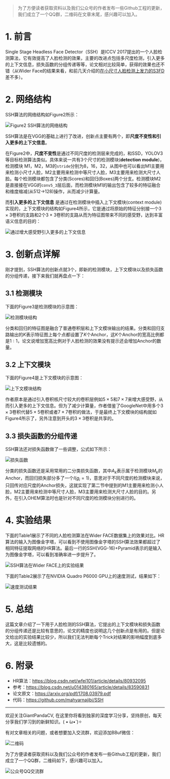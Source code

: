 > 为了方便读者获取资料以及我们公众号的作者发布一些Github工程的更新，我们成立了一个QQ群，二维码在文章末尾，感兴趣可以加入。
# 1. 前言
Single Stage Headless Face Detector（SSH）是ICCV 2017提出的一个人脸检测算法，它有效提高了人脸检测的效果，主要的改进点包括多尺度检测，引入更多的上下文信息，损失函数的分组传递等等，论文相对比较简单，获得的效果也还不错（从Wider Face的结果来看，和前几天介绍的[在小尺寸人脸检测上发力的S3FD](https://mp.weixin.qq.com/s/XrCY91IrfKBVOKPeIcJOGA) 差不多）。


# 2. 网络结构
SSH算法的网络结构如Figure2所示：

![Figure2 SSH算法的网络结构](https://img-blog.csdnimg.cn/20200517165352674.png?x-oss-process=image/watermark,type_ZmFuZ3poZW5naGVpdGk,shadow_10,text_aHR0cHM6Ly9ibG9nLmNzZG4ubmV0L2p1c3Rfc29ydA==,size_16,color_FFFFFF,t_70)

SSH算法是在VGG的基础上进行了改进，创新点主要有两个，即**尺度不变性和引入更多的上下文信息**。

在Figure2中，**尺度不变性**是通过不同尺度的检测层来完成的，和SSD，YOLOV3等目标检测算法类似。具体来说一共有$3$个尺寸的检测模块(**detection module**)，检测模块 M1，M2，M3的`stride`分别为$8$，$16$，$32$，从图中也可以看出M1主要用来检测小尺寸人脸，M2主要用来检测中等尺寸人脸，M3主要用来检测大尺寸人脸。每个检测模块都包含了分类(Scores)和回归(Boxes)两个分支。检测模块M2是直接接在VGG的`conv5_3`层后面，而检测模块M1的输出包含了较多的特征融合和维度缩减(从$512$->$128$)操作，从而减少计算量。

而**引入更多的上下文信息** 是通过在检测模块中插入上下文模块(context module)实现的，上下文模块的结构如Figure4所示，它是通过将原始的特征分别接一个$3\times 3$卷积的支路和$2$个$3\times 3$卷积的支路从而为特征图带来不同的感受野，达到丰富语义信息的目的：

![通过增大感受野引入更多的上下文信息](https://img-blog.csdnimg.cn/20200517170139663.png?x-oss-process=image/watermark,type_ZmFuZ3poZW5naGVpdGk,shadow_10,text_aHR0cHM6Ly9ibG9nLmNzZG4ubmV0L2p1c3Rfc29ydA==,size_16,color_FFFFFF,t_70)

# 3. 创新点详解
刚才提到，SSH算法的创新点就$3$个，即新的检测模块，上下文模块以及损失函数的分组传递，接下来我们就再盘点一下：

## 3.1 检测模块

下面的Figure3是检测模块的示意图：

![检测模块结构](https://img-blog.csdnimg.cn/20200517171033623.png?x-oss-process=image/watermark,type_ZmFuZ3poZW5naGVpdGk,shadow_10,text_aHR0cHM6Ly9ibG9nLmNzZG4ubmV0L2p1c3Rfc29ydA==,size_16,color_FFFFFF,t_70)

分类和回归的特征图是融合了普通卷积层和上下文模块输出的结果。分类和回归支路输出的$K$表示特征图上每个点都设置了$K$个Anchor，这$K$个Anchor的宽高比例都是$1:1$，论文说增加宽高比例对于人脸检测的效果没有提示还会增加Anchor的数量。


## 3.2 上下文模块
下面的Figure4是上下文模块的示意图：

![上下文模块结构](https://img-blog.csdnimg.cn/20200517173754463.png?x-oss-process=image/watermark,type_ZmFuZ3poZW5naGVpdGk,shadow_10,text_aHR0cHM6Ly9ibG9nLmNzZG4ubmV0L2p1c3Rfc29ydA==,size_16,color_FFFFFF,t_70)

作者原本是通过引入卷积核尺寸较大的卷积层例如$5\times 5$和$7\times 7$来增大感受野，从而引入更多的上下文信息。但为了减少计算量，作者借鉴了GoogleNet中用多个$3\times 3$卷积代替$5\times 5$卷积或者$7\times 7$卷积的做法，于是最终上下文模块的结构就如Figure4所示了，另外注意到开头的$3\times 3$卷积是共享的。

## 3.3 损失函数的分组传递
SSH算法还对损失函数做了一些调整，公式如下所示：

![损失函数](https://img-blog.csdnimg.cn/20200517174749185.png)

分类的损失函数还是采用常用的二分类损失函数，其中$A_k$表示属于检测模块$M_k$的Anchor，而回归损失部分多了一个$I(g_i=1)$，意思对于不同尺度的检测模块来说，只回传对应尺度的Anchor损失，这就实现了第二节中提到的M1主要用来检测小人脸，M2主要用来检测中等尺寸人脸，M3主要用来检测大尺寸人脸的目的。另外，在引入OHEM算法时也是针对不同尺度的检测模块分别进行的。


# 4. 实验结果
下面的Table1展示了不同的人脸检测算法在Wider FACE数据集上的效果对比。HR算法的输入为图像金字塔，可以看到不使用图像金字塔的SSH算法效果都超过了相同特征提取网络的HR算法。最后一行的SSH(VGG-16)+Pyramid表示的是输入为图像金字塔，可以看到准确率进一步提升了。


![SSH算法在Wider FACE上的实验结果](https://img-blog.csdnimg.cn/20200517175800752.png?x-oss-process=image/watermark,type_ZmFuZ3poZW5naGVpdGk,shadow_10,text_aHR0cHM6Ly9ibG9nLmNzZG4ubmV0L2p1c3Rfc29ydA==,size_16,color_FFFFFF,t_70)

下面的Table2展示了在NVIDIA Quadro P6000 GPU上的速度测试，结果如下：

![速度测试结果](https://img-blog.csdnimg.cn/20200517180113680.png)

# 5. 总结
这篇文章介绍了一下用于人脸检测的SSH算法，它提出的上下文模块和损失函数的分组传递还是比较有意思的，论文的精度也说明这几个创新点是有用的。但是论文给出的实验结果比较少，所以我们无法判断每个Trick对结果的影响幅度到底多大，这是比较遗憾的。

# 6. 附录

- HR算法：https://blog.csdn.net/wfei101/article/details/80932095
- 参考：https://blog.csdn.net/u014380165/article/details/83590831
- 论文原文：https://arxiv.org/pdf/1708.03979.pdf
- 代码：https://github.com/mahyarnajibi/SSH

---------------------------------------------------------------------------

欢迎关注GiantPandaCV, 在这里你将看到独家的深度学习分享，坚持原创，每天分享我们学习到的新鲜知识。( • ̀ω•́ )✧

有对文章相关的问题，或者想要加入交流群，欢迎添加BBuf微信：

![二维码](https://img-blog.csdnimg.cn/20200110234905879.png?x-oss-process=image/watermark,type_ZmFuZ3poZW5naGVpdGk,shadow_10,text_aHR0cHM6Ly9ibG9nLmNzZG4ubmV0L2p1c3Rfc29ydA==,size_16,color_FFFFFF,t_70)

为了方便读者获取资料以及我们公众号的作者发布一些Github工程的更新，我们成立了一个QQ群，二维码如下，感兴趣可以加入。

![公众号QQ交流群](https://img-blog.csdnimg.cn/20200517190745584.png#pic_center)